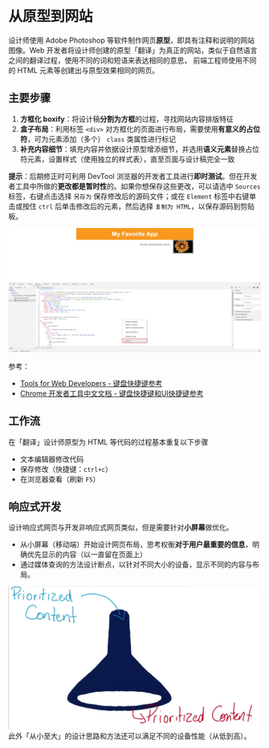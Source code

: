 # 从原型到网站
设计师使用 Adobe Photoshop 等软件制作网页**原型**，即具有注释和说明的网站图像。Web 开发者将设计师创建的原型「翻译」为真正的网站，类似于自然语言之间的翻译过程，使用不同的词和短语来表达相同的意思， 前端工程师使用不同的 HTML 元素等创建出与原型效果相同的网页。

## 主要步骤
1. **方框化 boxify**：将设计稿**分割为方框**的过程，寻找网站内容排版特征
2. **盒子布局**：利用标签 `<div>` 对方框化的页面进行布局，需要使用**有意义的占位符**，可为元素添加（多个） `class` 类属性进行标记
3. **补充内容细节**：填充内容并依据设计原型增添细节，并选用**语义元素**替换占位符元素，设置样式（使用独立的样式表），直至页面与设计稿完全一致

**提示**：后期修正时可利用 DevTool 浏览器的开发者工具进行**即时测试**。但在开发者工具中所做的**更改都是暂时性**的。如果你想保存这些更改，可以请选中 `Sources` 标签，右键点击选择 `另存为` 保存修改后的源码文件；或在 `Element` 标签中右键单击或按住 `ctrl` 后单击修改后的元素，然后选择 `复制为 HTML`，以保存源码到剪贴板。

![DevTool](./_v_images/20190928123815573_30180.png)

参考：
* [Tools for Web Developers - 键盘快捷键参考](https://developer.chrome.com/devtools/docs/shortcuts#opening-devtools)
* [Chrome 开发者工具中文文档 - 键盘快捷键和UI快捷键参考](http://www.css88.com/doc/chrome-devtools/shortcuts/)

## 工作流
在「翻译」设计师原型为 HTML 等代码的过程基本重复以下步骤
* 文本编辑器修改代码
* 保存修改（快捷键：`ctrl+c`）
* 在浏览器查看（刷新 `F5`）

## 响应式开发
设计响应式网页与开发非响应式网页类似，但是需要针对**小屏幕**做优化。

* 从小屏幕（移动端）开始设计网页布局，思考权衡**对于用户最重要的信息**，明确优先显示的内容（以一直留在页面上）
* 通过媒体查询的方法设计断点，以针对不同大小的设备，显示不同的内容与布局。

![响应式开发](./_v_images/20191008234502228_27672.png)
此外「从小至大」的设计思路和方法还可以满足不同的设备性能（从低到高）。
